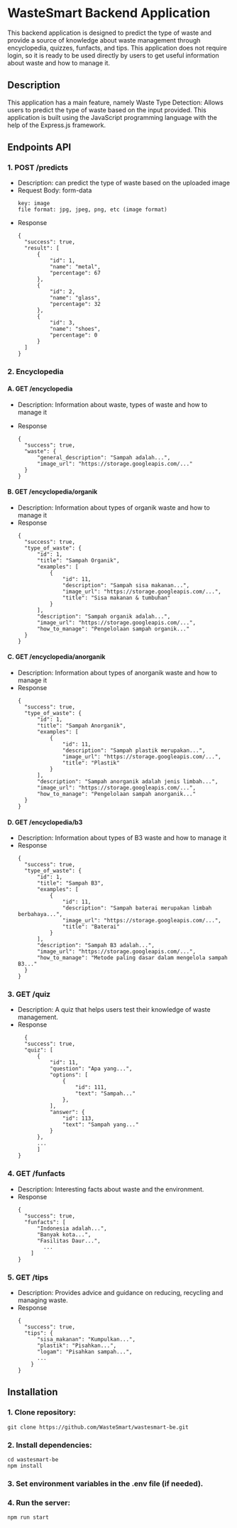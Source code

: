 # WasteSmart Backend Application

This backend application is designed to predict the type of waste and provide a source of knowledge about waste management through encyclopedia, quizzes, funfacts, and tips. This application does not require login, so it is ready to be used directly by users to get useful information about waste and how to manage it.

## Description
This application has a main feature, namely Waste Type Detection: Allows users to predict the type of waste based on the input provided. This application is built using the JavaScript programming language with the help of the Express.js framework.

## Endpoints API

### 1. POST /predicts
- Description: can predict the type of waste based on the uploaded image
- Request Body: form-data
    ```
    key: image
    file format: jpg, jpeg, png, etc (image format)
    ```
- Response
  ```
  {
    "success": true,
    "result": [
        {
            "id": 1,
            "name": "metal",
            "percentage": 67
        },
        {
            "id": 2,
            "name": "glass",
            "percentage": 32
        },
        {
            "id": 3,
            "name": "shoes",
            "percentage": 0
        }
    ]
  }
  ```

### 2. Encyclopedia
#### A. GET /encyclopedia
- Description: Information about waste, types of waste and how to manage it
- Response

  ```
  {
    "success": true,
    "waste": {
        "general_description": "Sampah adalah...",
        "image_url": "https://storage.googleapis.com/..."
    }
  }
  ```
#### B. GET /encyclopedia/organik
- Description: Information about types of organik waste and how to manage it
- Response
  ```
  {
    "success": true,
    "type_of_waste": {
        "id": 1,
        "title": "Sampah Organik",
        "examples": [
            {
                "id": 11,
                "description": "Sampah sisa makanan...",
                "image_url": "https://storage.googleapis.com/...",
                "title": "Sisa makanan & tumbuhan"
            }
        ],
        "description": "Sampah organik adalah...",
        "image_url": "https://storage.googleapis.com/...",
        "how_to_manage": "Pengelolaan sampah organik..."
    }
  }
  ```
#### C. GET /encyclopedia/anorganik
- Description: Information about types of anorganik waste and how to manage it
- Response
  ```
  {
    "success": true,
    "type_of_waste": {
        "id": 1,
        "title": "Sampah Anorganik",
        "examples": [
            {
                "id": 11,
                "description": "Sampah plastik merupakan...",
                "image_url": "https://storage.googleapis.com/...",
                "title": "Plastik"
            }
        ],
        "description": "Sampah anorganik adalah jenis limbah...",
        "image_url": "https://storage.googleapis.com/...",
        "how_to_manage": "Pengelolaan sampah anorganik..."
    }
  }
  ```
#### D. GET /encyclopedia/b3
- Description: Information about types of B3 waste and how to manage it
- Response
  ```
  {
    "success": true,
    "type_of_waste": {
        "id": 1,
        "title": "Sampah B3",
        "examples": [
            {
                "id": 11,
                "description": "Sampah baterai merupakan limbah berbahaya...",
                "image_url": "https://storage.googleapis.com/...",
                "title": "Baterai"
            }
        ],
        "description": "Sampah B3 adalah...",
        "image_url": "https://storage.googleapis.com/...",
        "how_to_manage": "Metode paling dasar dalam mengelola sampah B3..."
    }
  }
  ```
### 3. GET /quiz
- Description: A quiz that helps users test their knowledge of waste management.
- Response
  ```
    {
    "success": true,
    "quiz": [
        {
            "id": 11,
            "question": "Apa yang...",
            "options": [
                {
                    "id": 111,
                    "text": "Sampah..."
                },
            ],
            "answer": {
                "id": 113,
                "text": "Sampah yang..."
            }
        },
        ...
        ]
  }
  ```

### 4. GET /funfacts
- Description: Interesting facts about waste and the environment.
- Response
  ```
  {
    "success": true,
    "funfacts": [
        "Indonesia adalah...",
        "Banyak kota...",
        "Fasilitas Daur...",
          ...
      ]
  }
  ```

### 5. GET /tips
- Description: Provides advice and guidance on reducing, recycling and managing waste.
- Response
  ```
  {
    "success": true,
    "tips": {
        "sisa_makanan": "Kumpulkan...",
        "plastik": "Pisahkan...",
        "logam": "Pisahkan sampah...",
        ...
      }
  }
  ```
## Installation
### 1. Clone repository:
  ```
  git clone https://github.com/WasteSmart/wastesmart-be.git
  ```
### 2. Install dependencies:
  ```
  cd wastesmart-be
  npm install
  ```
### 3. Set environment variables in the .env file (if needed).
### 4. Run the server:
  ```
  npm run start
  ```
